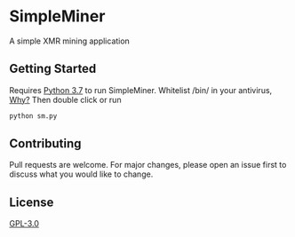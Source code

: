 # SimpleMiner

A simple XMR mining application

## Getting Started

Requires [Python 3.7](https://www.python.org/downloads/release/python-2717/) to run SimpleMiner. Whitelist /bin/ in your antivirus, [Why?](https://coinguides.org/miner-detected-virus/) Then double click or run

```bash
python sm.py
```


## Contributing
Pull requests are welcome. For major changes, please open an issue first to discuss what you would like to change.



## License
[GPL-3.0](https://choosealicense.com/licenses/gpl-3.0)

